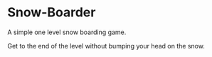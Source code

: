 # Snow-Boarder

A simple one level snow boarding game. 

Get to the end of the level without bumping your head on the snow. 

